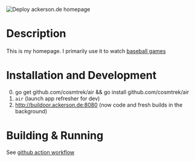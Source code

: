 ![Deploy ackerson.de homepage](https://github.com/ackersonde/ackerson.de-go/workflows/Deploy%20ackerson.de%20homepage/badge.svg)

# Description
This is my homepage. I primarily use it to watch [baseball games](https://ackerson.de/bb) <img src="https://ackerson.de/images/baseballSmall.png" width="16">

# Installation and Development
0. go get github.com/cosmtrek/air && go install github.com/cosmtrek/air
0. `air` (launch app refresher for dev)
0. http://buildoor.ackerson.de:8080 (now code and fresh builds in the background)

# Building & Running
See [github action workflow](.github/workflows/build.yml)
